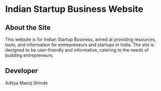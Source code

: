 # Indian Startup Business Website

## About the Site

This website is for Indian Startup Business, aimed at providing resources, tools, and information for entrepreneurs and startups in India. The site is designed to be user-friendly and informative, catering to the needs of budding entrepreneurs.

## Developer

Aditya Manoj Shinde
